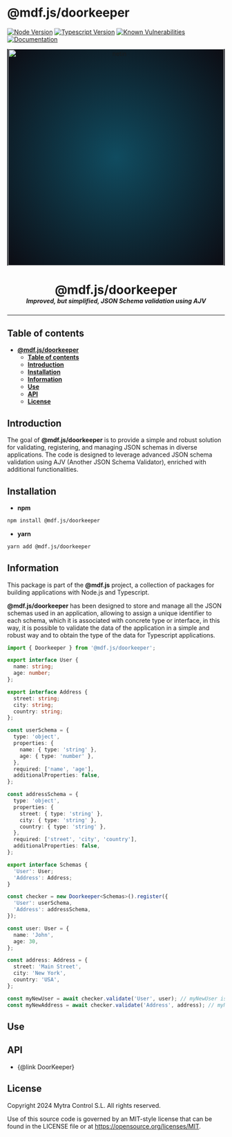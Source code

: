 # **@mdf.js/doorkeeper**

[![Node Version](https://img.shields.io/static/v1?style=flat\&logo=node.js\&logoColor=green\&label=node\&message=%3E=20\&color=blue)](https://nodejs.org/en/)
[![Typescript Version](https://img.shields.io/static/v1?style=flat\&logo=typescript\&label=Typescript\&message=5.4\&color=blue)](https://www.typescriptlang.org/)
[![Known Vulnerabilities](https://img.shields.io/static/v1?style=flat\&logo=snyk\&label=Vulnerabilities\&message=0\&color=300A98F)](https://snyk.io/package/npm/snyk)
[![Documentation](https://img.shields.io/static/v1?style=flat\&logo=markdown\&label=Documentation\&message=API\&color=blue)](https://mytracontrol.github.io/mdf.js/)

<!-- markdownlint-disable MD033 MD041 -->

<p align="center">
  <div style="text-align:center;background-image:radial-gradient(circle farthest-corner at 50% 50%, #104c60, #0c0c13);">
    <img src="https://assets.website-files.com/626a3ef32d23835d9b2e4532/6290ab1e2d3e0d922913a6e3_digitalizacion_ENG.svg"alt="netin"width="500">
  </div>
</p>

<h1 style="text-align:center;margin-bottom:0">@mdf.js/doorkeeper</h1>
<h5 style="text-align:center;margin-top:0">Improved, but simplified, JSON Schema validation using AJV </h5>

<!-- markdownlint-enable MD033 -->

***

## **Table of contents**

- [**@mdf.js/doorkeeper**](#mdfjsdoorkeeper)
  - [**Table of contents**](#table-of-contents)
  - [**Introduction**](#introduction)
  - [**Installation**](#installation)
  - [**Information**](#information)
  - [**Use**](#use)
  - [**API**](#api)
  - [**License**](#license)

## **Introduction**

The goal of **@mdf.js/doorkeeper** is to provide a simple and robust solution for validating, registering, and managing JSON schemas in diverse applications. The code is designed to leverage advanced JSON schema validation using AJV (Another JSON Schema Validator), enriched with additional functionalities.

## **Installation**

- **npm**

```bash
npm install @mdf.js/doorkeeper
```

- **yarn**

```bash
yarn add @mdf.js/doorkeeper
```

## **Information**

This package is part of the **@mdf.js** project, a collection of packages for building applications with Node.js and Typescript.

**@mdf.js/doorkeeper** has been designed to store and manage all the JSON schemas used in an application, allowing to assign a unique identifier to each schema, which it is associated with concrete type or interface, in this way, it is possible to validate the data of the application in a simple and robust way and to obtain the type of the data for Typescript applications.

```typescript
import { Doorkeeper } from '@mdf.js/doorkeeper';

export interface User {
  name: string;
  age: number;
};

export interface Address {
  street: string;
  city: string;
  country: string;
};

const userSchema = {
  type: 'object',
  properties: {
    name: { type: 'string' },
    age: { type: 'number' },
  },
  required: ['name', 'age'],
  additionalProperties: false,
};

const addressSchema = {
  type: 'object',
  properties: {
    street: { type: 'string' },
    city: { type: 'string' },
    country: { type: 'string' },
  },
  required: ['street', 'city', 'country'],
  additionalProperties: false,
};

export interface Schemas {
  'User': User;
  'Address': Address;
}

const checker = new Doorkeeper<Schemas>().register({
  'User': userSchema,
  'Address': addressSchema,
});

const user: User = {
  name: 'John',
  age: 30,
};

const address: Address = {
  street: 'Main Street',
  city: 'New York',
  country: 'USA',
};

const myNewUser = await checker.validate('User', user); // myNewUser is of type User
const myNewAddress = await checker.validate('Address', address); // myNewAddress is of type Address
```

## **Use**

## **API**

- {@link DoorKeeper}

## **License**

Copyright 2024 Mytra Control S.L. All rights reserved.

Use of this source code is governed by an MIT-style license that can be found in the LICENSE file or at <https://opensource.org/licenses/MIT>.

